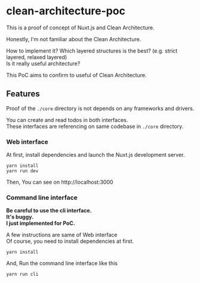 # clean-architecture-poc
This is a proof of concept of Nuxt.js and Clean Architecture.

Honestly, I'm not familiar about the Clean Architecture.

How to implement it?
Which layered structures is the best? (e.g. strict layered, relaxed layered)  
Is it really useful architecture?

This PoC aims to confirm to useful of Clean Architecture.

## Features
Proof of the `./core` directory is not depends on any frameworks and drivers.

You can create and read todos in both interfaces.  
These interfaces are referencing on same codebase in `./core` directory.

### Web interface
At first, install dependencies and launch the Nuxt.js development server.
```
yarn install
yarn run dev
```

Then, You can see on http://localhost:3000

### Command line interface
**Be careful to use the cli interface.  
It's buggy.  
I just implemented for PoC.**

A few instructions are same of Web interface  
Of course, you need to install dependencies at first.
```
yarn install
```

And, Run the command line interface like this
```
yarn run cli
```
